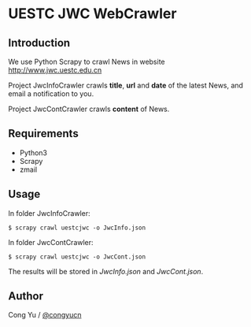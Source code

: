 # UESTC JWC WebCrawler

## Introduction

We use Python Scrapy to crawl News in website <http://www.jwc.uestc.edu.cn>

Project JwcInfoCrawler crawls **title**, **url** and **date** of the latest News, and email a notification to you.

Project JwcContCrawler crawls **content** of News.

## Requirements

- Python3
- Scrapy
- zmail

## Usage

In folder JwcInfoCrawler:
```
$ scrapy crawl uestcjwc -o JwcInfo.json
```
In folder JwcContCrawler:
```
$ scrapy crawl uestcjwc -o JwcCont.json
```
The results will be stored in *JwcInfo.json* and *JwcCont.json*.

## Author

Cong Yu / [@congyucn](https://congyucn.github.io/)